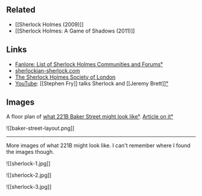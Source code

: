 ## Related
- [[Sherlock Holmes (2009)]]
- [[Sherlock Holmes: A Game of Shadows (2011)]]

## Links
- [Fanlore: List of Sherlock Holmes Communities and Forums](https://fanlore.org/wiki/List_of_Sherlock_Holmes_Communities_and_Forums)[°](https://elliotclowes.com/cold/2024/https__fanlore.org_wiki_List_of_Sherlock_Holmes_Communities_and_Forums.html)
- [sherlockian-sherlock.com](https://sherlockian-sherlock.com/)
- [The Sherlock Holmes Society of London](https://www.sherlock-holmes.org.uk/)
- [YouTube](https://www.youtube.com/watch?v=XsZYCCgVK00): [[Stephen Fry]] talks Sherlock and [[Jeremy Brett]][°](https://elt.s3.amazonaws.com/file/stephen-fry-talks-sherlock-and-jeremy-brett-xszyccgvk00.mkv)

## Images

A floor plan of [what 221B Baker Street might look like](https://russellstutler.com/other/misc/baker_street.html)[°](https://elliotclowes.com/cold/2024/https__russellstutler.com_other_misc_baker_street.html.html). [Article on it](https://bigthink.com/strange-maps/281-holmes-sweet-holmes-a-floorplan-of-221b-baker-street/)[°](https://elliotclowes.com/cold/2024/https__bigthink.com_strange-maps_281-holmes-sweet-holmes-a-floorplan-of-221b-baker-street_.html)

![[baker-street-layout.png]]

***

More images of what 221B might look like. I can't remember where I found the images though.

![[sherlock-1.jpg]]

![[sherlock-2.jpg]]

![[sherlock-3.jpg]]